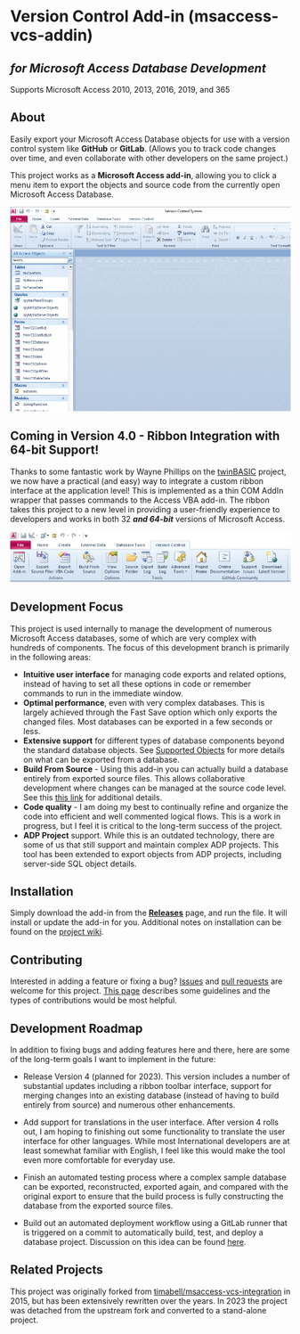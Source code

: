 Version Control Add-in (msaccess-vcs-addin)
======================
*for Microsoft Access Database Development*
----------
Supports Microsoft Access 2010, 2013, 2016, 2019, and 365

About
-----

Easily export your Microsoft Access Database objects for use with a version control system like **GitHub** or **GitLab**. (Allows you to track code changes over time, and even collaborate with other developers on the same project.)

This project works as a **Microsoft Access add-in**, allowing you to click a menu item to export the objects and source code from the currently open Microsoft Access Database.

![Export-All](img/gui-demo.gif)

Coming in Version 4.0 - Ribbon Integration with 64-bit Support!
-------------------

Thanks to some fantastic work by Wayne Phillips on the [twinBASIC](https://www.twinbasic.com/preview.html#sample5) project, we now have a practical (and easy) way to integrate a custom ribbon interface at the application level! This is implemented as a thin COM AddIn wrapper that passes commands to the Access VBA add-in. The ribbon takes this project to a new level in providing a user-friendly experience to developers and works in both 32 ***and 64-bit*** versions of Microsoft Access.

![ribbon](img/ribbon.jpg)


Development Focus
-----------------
This project is used internally to manage the development of numerous Microsoft Access databases, some of which are very complex with hundreds of components. The focus of this development branch is primarily in the following areas:
* **Intuitive user interface** for managing code exports and related options, instead of having to set all these options in code or remember commands to run in the immediate window.
* **Optimal performance**, even with very complex databases. This is largely achieved through the Fast Save option which only exports the changed files. Most databases can be exported in a few seconds or less.
* **Extensive support** for different types of database components beyond the standard database objects. See [Supported Objects](https://github.com/joyfullservice/msaccess-vcs-addin/wiki/Supported-Objects) for more details on what can be exported from a database.
* **Build From Source** - Using this add-in you can actually build a database entirely from exported source files. This allows collaborative development where changes can be managed at the source code level. See this [this link](https://github.com/joyfullservice/msaccess-vcs-addin/wiki/Documentation) for additional details.
* **Code quality** - I am doing my best to continually refine and organize the code into efficient and well commented logical flows. This is a work in progress, but I feel it is critical to the long-term success of the project.
* **ADP Project** support. While this is an outdated technology, there are some of us that still support and maintain complex ADP projects. This tool has been extended to export objects from ADP projects, including server-side SQL object details.

Installation
---------
 Simply download the add-in from the [**Releases**](https://github.com/joyfullservice/msaccess-vcs-addin/releases) page, and run the file. It will install or update the add-in for you. Additional notes on installation can be found on the [project wiki](https://github.com/joyfullservice/msaccess-vcs-addin/wiki/Installation). 

Contributing
------------
Interested in adding a feature or fixing a bug? [Issues](https://github.com/joyfullservice/msaccess-vcs-addin/issues) and [pull requests](https://github.com/joyfullservice/msaccess-vcs-addin/pulls) are welcome for this project. [This page](/CONTRIBUTING.md) describes some guidelines and the types of contributions would be most helpful.

Development Roadmap
-------------------
In addition to fixing bugs and adding features here and there, here are some of the long-term goals I want to implement in the future:

* Release Version 4 (planned for 2023). This version includes a number of substantial updates including a ribbon toolbar interface, support for merging changes into an existing database (instead of having to build entirely from source) and numerous other enhancements.

* Add support for translations in the user interface. After version 4 rolls out, I am hoping to finishing out some functionality to translate the user interface for other languages. While most International developers are at least somewhat familiar with English, I feel like this would make the tool even more comfortable for everyday use.

* Finish an automated testing process where a complex sample database can be exported, reconstructed, exported again, and compared with the original export to ensure that the build process is fully constructing the database from the exported source files.

* Build out an automated deployment workflow using a GitLab runner that is triggered on a commit to automatically build, test, and deploy a database project. Discussion on this idea can be found [here](https://github.com/joyfullservice/msaccess-vcs-addin/issues/51).

Related Projects
----------------
This project was originally forked from [timabell/msaccess-vcs-integration](https://github.com/timabell/msaccess-vcs-integration) in 2015, but has been extensively rewritten over the years. In 2023 the project was detached from the upstream fork and converted to a stand-alone project.
